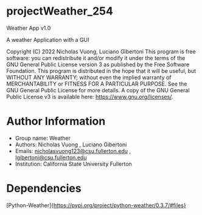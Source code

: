 # projectWeather_254
Weather App v1.0

A weather Application with a GUI

Copyright (C) 2022 Nicholas Vuong, Luciano Gibertoni
This program is free software: you can redistribute it and/or modify it 
under the terms of the GNU General Public License version 3 as published 
by the Free Software Foundation. This program is distributed in the hope 
that it will be useful, but WITHOUT ANY WARRANTY; without even the implied
warranty of MERCHANTABILITY or FITNESS FOR A PARTICULAR PURPOSE.  See the 
GNU General Public License for more details.
A copy of the GNU General Public License v3 is available here:  <https://www.gnu.org/licenses/>.

# Author Information
* Group name: Weather
* Authors:   Nicholas Vuong , Luciano Gibertoni
* Emails:  nicholasvuong123@csu.fullerton.edu , lgibertoni@csu.fullerton.edu
* Institution:   California State University Fullerton

# Dependencies
[Python-Weather]{https://pypi.org/project/python-weather/0.3.7/#files}
